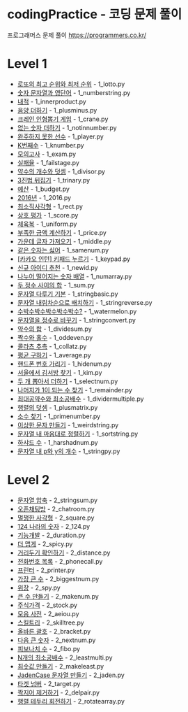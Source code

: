 # codingPractice - 코딩 문제 풀이
프로그래머스 문제 풀이
https://programmers.co.kr/

# Level 1 
* [로또의 최고 순위와 최저 순위](https://programmers.co.kr/learn/courses/30/lessons/77484) - 1_lotto.py
* [숫자 문자열과 영단어](https://programmers.co.kr/learn/courses/30/lessons/81301) - 1_numberstring.py
* [내적](https://programmers.co.kr/learn/courses/30/lessons/70128) - 1_innerproduct.py
* [음양 더하기](https://programmers.co.kr/learn/courses/30/lessons/76501) - 1_plusminus.py
* [크레인 인형뽑기 게임](https://programmers.co.kr/learn/courses/30/lessons/64061) - 1_crane.py
* [없는 숫자 더하기](https://programmers.co.kr/learn/courses/30/lessons/86051) - 1_notinnumber.py
* [완주하지 못한 선수](https://programmers.co.kr/learn/courses/30/lessons/42576) - 1_player.py
* [K번째수](https://programmers.co.kr/learn/courses/30/lessons/42748) - 1_knumber.py
* [모의고사](https://programmers.co.kr/learn/courses/30/lessons/42840) - 1_exam.py
* [실패율](https://programmers.co.kr/learn/courses/30/lessons/42889) - 1_failstage.py
* [약수의 개수와 덧셈](https://programmers.co.kr/learn/courses/30/lessons/77884) - 1_divisor.py
* [3진법 뒤집기](https://programmers.co.kr/learn/courses/30/lessons/68935) - 1_trinary.py
* [예산](https://programmers.co.kr/learn/courses/30/lessons/12982) - 1_budget.py
* [2016년](https://programmers.co.kr/learn/courses/30/lessons/12901) - 1_2016.py
* [최소직사각형](https://programmers.co.kr/learn/courses/30/lessons/86491) - 1_rect.py
* [상호 평가](https://programmers.co.kr/learn/courses/30/lessons/83201) - 1_score.py
* [체육복](https://programmers.co.kr/learn/courses/30/lessons/42862) - 1_uniform.py
* [부족한 금액 계산하기](https://programmers.co.kr/learn/courses/30/lessons/82612) - 1_price.py
* [가운데 글자 가져오기](https://programmers.co.kr/learn/courses/30/lessons/12903?language=python3) - 1_middle.py
* [같은 숫자는 싫어](https://programmers.co.kr/learn/courses/30/lessons/12906) - 1_samenum.py
* [[카카오 인턴] 키패드 누르기](https://programmers.co.kr/learn/courses/30/lessons/67256) - 1_keypad.py
* [신규 아이디 추천](https://programmers.co.kr/learn/courses/30/lessons/72410) - 1_newid.py
* [나누어 떨어지는 숫자 배열](https://programmers.co.kr/learn/courses/30/lessons/12910) - 1_numarray.py
* [두 정수 사이의 합](https://programmers.co.kr/learn/courses/30/lessons/12912) - 1_sum.py
* [문자열 다루기 기본](https://programmers.co.kr/learn/courses/30/lessons/12918) - 1_stringbasic.py
* [문자열 내림차순으로 배치하기](https://programmers.co.kr/learn/courses/30/lessons/12917) - 1_stringreverse.py
* [수박수박수박수박수박수?](https://programmers.co.kr/learn/courses/30/lessons/12922) - 1_watermelon.py
* [문자열을 정수로 바꾸기](https://programmers.co.kr/learn/courses/30/lessons/12925) - 1_stringconvert.py
* [약수의 합](https://programmers.co.kr/learn/courses/30/lessons/12928) - 1_dividesum.py
* [짝수와 홀수](https://programmers.co.kr/learn/courses/30/lessons/12937) - 1_oddeven.py
* [콜라츠 추측](https://programmers.co.kr/learn/courses/30/lessons/12943) - 1_collatz.py
* [평균 구하기](https://programmers.co.kr/learn/courses/30/lessons/12944) - 1_average.py
* [핸드폰 번호 가리기](https://programmers.co.kr/learn/courses/30/lessons/12948) - 1_hidenum.py
* [서울에서 김서방 찾기](https://programmers.co.kr/learn/courses/30/lessons/12919) - 1_kim.py
* [두 개 뽑아서 더하기](https://programmers.co.kr/learn/courses/30/lessons/68644) - 1_selectnum.py
* [나머지가 1이 되는 수 찾기](https://programmers.co.kr/learn/courses/30/lessons/87389) - 1_remainder.py
* [최대공약수와 최소공배수](https://programmers.co.kr/learn/courses/30/lessons/12940) - 1_dividermultiple.py
* [행렬의 덧셈](https://programmers.co.kr/learn/courses/30/lessons/12950) - 1_plusmatrix.py
* [소수 찾기](https://programmers.co.kr/learn/courses/30/lessons/12921) - 1_primenumber.py
* [이상한 문자 만들기](https://programmers.co.kr/learn/courses/30/lessons/12930) - 1_weirdstring.py
* [문자열 내 마음대로 정렬하기](https://programmers.co.kr/learn/courses/30/lessons/12915) - 1_sortstring.py
* [하샤드 수](https://programmers.co.kr/learn/courses/30/lessons/12947) - 1_harshadnum.py
* [문자열 내 p와 y의 개수](https://programmers.co.kr/learn/courses/30/lessons/12916) - 1_stringpy.py


# Level 2
* [문자열 압축](https://programmers.co.kr/learn/courses/30/lessons/60057) - 2_stringsum.py
* [오픈채팅방](https://programmers.co.kr/learn/courses/30/lessons/42888) - 2_chatroom.py
* [멀쩡한 사각형](https://programmers.co.kr/learn/courses/30/lessons/62048) - 2_square.py
* [124 나라의 숫자](https://programmers.co.kr/learn/courses/30/lessons/12899) - 2_124.py
* [기능개발](https://programmers.co.kr/learn/courses/30/lessons/42586) - 2_duration.py
* [더 맵게](https://programmers.co.kr/learn/courses/30/lessons/42626) - 2_spicy.py
* [거리두기 확인하기](https://programmers.co.kr/learn/courses/30/lessons/81302) - 2_distance.py
* [전화번호 목록](https://programmers.co.kr/learn/courses/30/lessons/42577) - 2_phonecall.py
* [프린터](https://programmers.co.kr/learn/courses/30/lessons/42587) - 2_printer.py
* [가장 큰 수](https://programmers.co.kr/learn/courses/30/lessons/42746) - 2_biggestnum.py
* [위장](https://programmers.co.kr/learn/courses/30/lessons/42578) - 2_spy.py
* [큰 수 만들기](https://programmers.co.kr/learn/courses/30/lessons/42883) - 2_makenum.py
* [주식가격](https://programmers.co.kr/learn/courses/30/lessons/42584) - 2_stock.py
* [모음 사전](https://programmers.co.kr/learn/courses/30/lessons/84512) - 2_aeiou.py
* [스킬트리](https://programmers.co.kr/learn/courses/30/lessons/49993) - 2_skilltree.py
* [올바른 괄호](https://programmers.co.kr/learn/courses/30/lessons/12909) - 2_bracket.py
* [다음 큰 숫자](https://programmers.co.kr/learn/courses/30/lessons/12911) - 2_nextnum.py
* [피보나치 수](https://programmers.co.kr/learn/courses/30/lessons/12945) - 2_fibo.py
* [N개의 최소공배수](https://programmers.co.kr/learn/courses/30/lessons/12953) - 2_leastmulti.py
* [최솟값 만들기](https://programmers.co.kr/learn/courses/30/lessons/12941) - 2_makeleast.py
* [JadenCase 문자열 만들기](https://programmers.co.kr/learn/courses/30/lessons/12951) - 2_jaden.py
* [타겟 넘버](https://programmers.co.kr/learn/courses/30/lessons/43165) - 2_target.py
* [짝지어 제거하기](https://programmers.co.kr/learn/courses/30/lessons/12973) - 2_delpair.py
* [행렬 테두리 회전하기](https://programmers.co.kr/learn/courses/30/lessons/77485) - 2_rotatearray.py